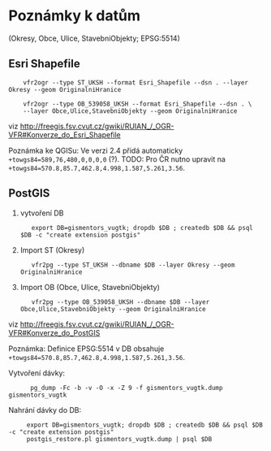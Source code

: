 Poznámky k datům
================

(Okresy, Obce, Ulice, StavebniObjekty; EPSG:5514)

Esri Shapefile 
--------------

        vfr2ogr --type ST_UKSH --format Esri_Shapefile --dsn . --layer Okresy --geom OriginalniHranice

        vfr2ogr --type OB_539058_UKSH --format Esri_Shapefile --dsn . \
        --layer Obce,Ulice,StavebniObjekty --geom OriginalniHranice

viz http://freegis.fsv.cvut.cz/gwiki/RUIAN_/_OGR-VFR#Konverze_do_Esri_Shapefile

Poznámka ke QGISu: Ve verzi 2.4 přidá automaticky
`+towgs84=589,76,480,0,0,0,0` (?). TODO: Pro ČR nutno upravit na
`+towgs84=570.8,85.7,462.8,4.998,1.587,5.261,3.56`.

PostGIS
-------

1) vytvoření DB

          export DB=gismentors_vugtk; dropdb $DB ; createdb $DB && psql $DB -c "create extension postgis"

2) Import ST (Okresy)

          vfr2pg --type ST_UKSH --dbname $DB --layer Okresy --geom OriginalniHranice

3) Import OB (Obce, Ulice, StavebniObjekty)

          vfr2pg --type OB_539058_UKSH --dbname $DB --layer Obce,Ulice,StavebniObjekty --geom OriginalniHranice

viz http://freegis.fsv.cvut.cz/gwiki/RUIAN_/_OGR-VFR#Konverze_do_PostGIS

Poznámka: Definice EPSG:5514 v DB obsahuje `+towgs84=570.8,85.7,462.8,4.998,1.587,5.261,3.56`.

Vytvoření dávky:

          pg_dump -Fc -b -v -O -x -Z 9 -f gismentors_vugtk.dump gismentors_vugtk

Nahrání dávky do DB:

         export DB=gismentors_vugtk; dropdb $DB ; createdb $DB && psql $DB -c "create extension postgis"
         postgis_restore.pl gismentors_vugtk.dump | psql $DB
